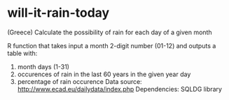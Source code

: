 # will-it-rain-today
(Greece) Calculate the possibility of rain for each day of a given month

R function that takes input a month 2-digit number (01-12) and outputs a table with:
1) month days (1-31)
2) occurences of rain in the last 60 years in the given year day
3) percentage of rain occurence
Data source: http://www.ecad.eu/dailydata/index.php
Dependencies: SQLDG library